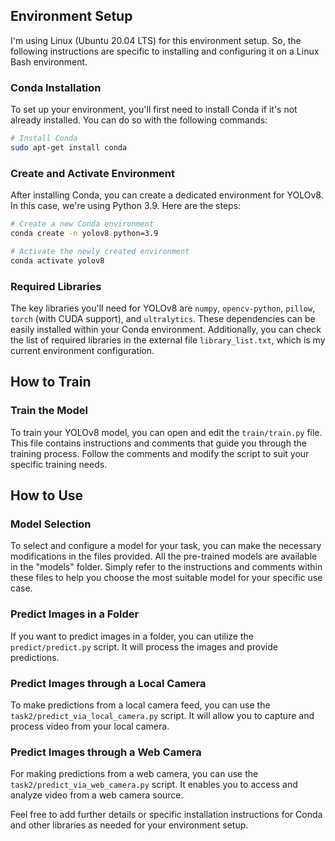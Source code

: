 ## Environment Setup
I'm using Linux (Ubuntu 20.04 LTS) for this environment setup. So, the following instructions are specific to installing and configuring it on a Linux Bash environment.

### Conda Installation
To set up your environment, you'll first need to install Conda if it's not already installed. You can do so with the following commands:

```bash
# Install Conda
sudo apt-get install conda
```

### Create and Activate Environment
After installing Conda, you can create a dedicated environment for YOLOv8. In this case, we're using Python 3.9. Here are the steps:

```bash
# Create a new Conda environment
conda create -n yolov8 python=3.9

# Activate the newly created environment
conda activate yolov8
```

### Required Libraries
The key libraries you'll need for YOLOv8 are `numpy`, `opencv-python`, `pillow`, `torch` (with CUDA support), and `ultralytics`. These dependencies can be easily installed within your Conda environment. Additionally, you can check the list of required libraries in the external file `library_list.txt`, which is my current environment configuration.

## How to Train
### Train the Model
To train your YOLOv8 model, you can open and edit the `train/train.py` file. This file contains instructions and comments that guide you through the training process. Follow the comments and modify the script to suit your specific training needs.

## How to Use
### Model Selection
To select and configure a model for your task, you can make the necessary modifications in the files provided. All the pre-trained models are available in the "models" folder. Simply refer to the instructions and comments within these files to help you choose the most suitable model for your specific use case.

### Predict Images in a Folder
If you want to predict images in a folder, you can utilize the `predict/predict.py` script. It will process the images and provide predictions.

### Predict Images through a Local Camera
To make predictions from a local camera feed, you can use the `task2/predict_via_local_camera.py` script. It will allow you to capture and process video from your local camera.

### Predict Images through a Web Camera
For making predictions from a web camera, you can use the `task2/predict_via_web_camera.py` script. It enables you to access and analyze video from a web camera source.

Feel free to add further details or specific installation instructions for Conda and other libraries as needed for your environment setup.